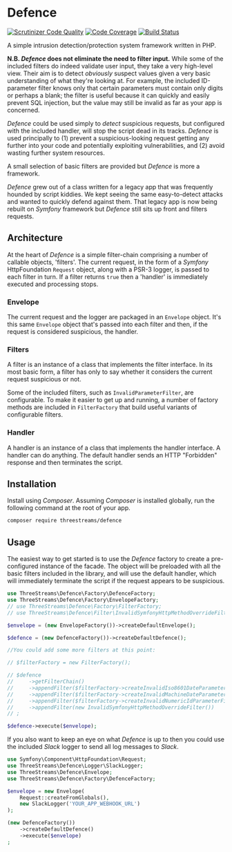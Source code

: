 # Defence

[![Scrutinizer Code Quality](https://scrutinizer-ci.com/g/threestreams/defence/badges/quality-score.png?b=master)](https://scrutinizer-ci.com/g/threestreams/defence/?branch=master) [![Code Coverage](https://scrutinizer-ci.com/g/threestreams/defence/badges/coverage.png?b=master)](https://scrutinizer-ci.com/g/threestreams/defence/?branch=master) [![Build Status](https://scrutinizer-ci.com/g/threestreams/defence/badges/build.png?b=master)](https://scrutinizer-ci.com/g/threestreams/defence/build-status/master)

A simple intrusion detection/protection system framework written in PHP.

**N.B. _Defence_ does not eliminate the need to filter input.**  While some of the included filters do indeed validate user input, they take a very high-level view.  Their aim is to detect _obviously_ suspect values given a very basic understanding of what they're looking at.  For example, the included ID-parameter filter knows only that certain parameters must contain only digits or perhaps a blank; the filter is useful because it can quickly and easily prevent SQL injection, but the value may still be invalid as far as your app is concerned.

_Defence_ could be used simply to _detect_ suspicious requests, but configured with the included handler, will stop the script dead in its tracks.  _Defence_ is used principally to (1) prevent a suspicious-looking request getting any further into your code and potentially exploiting vulnerabilities, and (2) avoid wasting further system resources.

A small selection of basic filters are provided but _Defence_ is more a framework.

_Defence_ grew out of a class written for a legacy app that was frequently hounded by script kiddies.  We kept seeing the same easy-to-detect attacks and wanted to quickly defend against them.  That legacy app is now being rebuilt on _Symfony_ framework but _Defence_ still sits up front and filters requests.

## Architecture

At the heart of _Defence_ is a simple filter-chain comprising a number of callable objects, 'filters'.  The current request, in the form of a _Symfony_ HttpFoundation `Request` object, along with a PSR-3 logger, is passed to each filter in turn.  If a filter returns `true` then a 'handler' is immediately executed and processing stops.

### Envelope

The current request and the logger are packaged in an `Envelope` object.  It's this same `Envelope` object that's passed into each filter and then, if the request is considered suspicious, the handler.

### Filters

A filter is an instance of a class that implements the filter interface.  In its most basic form, a filter has only to say whether it considers the current request suspicious or not.

Some of the included filters, such as `InvalidParameterFilter`, are configurable.  To make it easier to get up and running, a number of factory methods are included in `FilterFactory` that build useful variants of configurable filters.

### Handler

A handler is an instance of a class that implements the handler interface.  A handler can do anything.  The default handler sends an HTTP "Forbidden" response and then terminates the script.

## Installation

Install using _Composer_.  Assuming _Composer_ is installed globally, run the following command at the root of your app.

```sh
composer require threestreams/defence
```

## Usage

The easiest way to get started is to use the _Defence_ factory to create a pre-configured instance of the facade.  The object will be preloaded with all the basic filters included in the library, and will use the default handler, which will immediately terminate the script if the request appears to be suspicious.

```php
use ThreeStreams\Defence\Factory\DefenceFactory;
use ThreeStreams\Defence\Factory\EnvelopeFactory;
// use ThreeStreams\Defence\Factory\FilterFactory;
// use ThreeStreams\Defence\Filter\InvalidSymfonyHttpMethodOverrideFilter;

$envelope = (new EnvelopeFactory())->createDefaultEnvelope();

$defence = (new DefenceFactory())->createDefaultDefence();

//You could add some more filters at this point:

// $filterFactory = new FilterFactory();

// $defence
//     ->getFilterChain()
//     ->appendFilter($filterFactory->createInvalidIso8601DateParameterFilter(['starts_on', 'ends_on']))
//     ->appendFilter($filterFactory->createInvalidMachineDateParameterFilter(['search_date']))
//     ->appendFilter($filterFactory->createInvalidNumericIdParameterFilter('/_id$/'))
//     ->appendFilter(new InvalidSymfonyHttpMethodOverrideFilter())
// ;

$defence->execute($envelope);
```

If you also want to keep an eye on what _Defence_ is up to then you could use the included _Slack_ logger to send all log messages to _Slack_.

```php
use Symfony\Component\HttpFoundation\Request;
use ThreeStreams\Defence\Logger\SlackLogger;
use ThreeStreams\Defence\Envelope;
use ThreeStreams\Defence\Factory\DefenceFactory;

$envelope = new Envelope(
    Request::createFromGlobals(),
    new SlackLogger('YOUR_APP_WEBHOOK_URL')
);

(new DefenceFactory())
    ->createDefaultDefence()
    ->execute($envelope)
;
```
